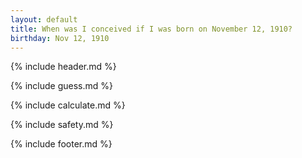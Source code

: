 ```yaml
---
layout: default
title: When was I conceived if I was born on November 12, 1910?
birthday: Nov 12, 1910
---
```


{% include header.md %}

{% include guess.md %}

{% include calculate.md %}

{% include safety.md %}

{% include footer.md %}



